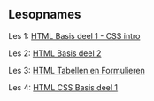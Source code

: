 ## Lesopnames


Les 1: [HTML Basis deel 1 - CSS intro](https://hogent.sharepoint.com/:v:/s/WebDevelopmentI-VC/ETs9jvh0iFxGh2tPYETp3KUBQ4zy3W43EuhSCfZDYxURWw)   
      
Les 2: [HTML Basis deel 2](https://hogent.sharepoint.com/:v:/s/WebDevelopmentI-VC/EcWT2Y6AMJ9PnAjHHZFgOwIBFGVqjDfbynm5uHjzaJAKmQ)

Les 3: [HTML Tabellen en Formulieren](https://hogent.sharepoint.com/:v:/s/WebDevelopmentI-VC/EROKQKCr-69OmtCWk_JyEpUBdALap02_ihahE-gj4oFOCw)

Les 4: [HTML CSS Basis deel 1](https://hogent.sharepoint.com/:v:/s/WebDevelopmentI-VC/EUMIm5LINNpDuN8yW32oN_wBB0wJazmQ6N6b7R9NUZapmw?e=C7enAL)
